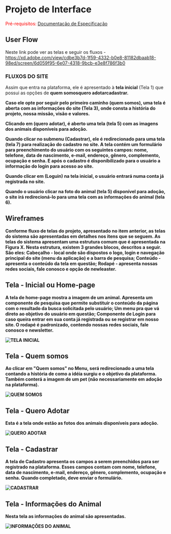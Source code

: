 
# Projeto de Interface

<span style="color:red">Pré-requisitos: <a href="2-Especificação do Projeto.md"> Documentação de Especificação</a></span>
## User Flow

Neste link pode ver as telas e seguir os fluxos - https://xd.adobe.com/view/cdbe3b7d-1f59-4332-b0e8-81182dbaab18-98ed/screen/6d059f95-6e07-4318-9bcb-e3e8f786f3b0

<h3>FLUXOS DO SITE</h3>

Assim que entra na plataforma, ele é apresentado à <b>tela inicial</b>
(Tela 1) que possui as opções de <b>quem somos<b>quero adotar<b>cadastrar</b>.

Caso ele opte por seguir pelo primeiro caminho <b>(quem somos)</b>, uma tela é aberta com as informações do site (Tela 3), onde consta a história do projeto, nossa missão, visão e valores. 

Clicando em <b>(quero adotar)</b>, é aberto uma tela (tela 5) com as imagens dos animais disponíveis para adoção.

Quando clicar no submenu <b>(Cadastrar)</b>, ele é redirecionado para uma tela (tela 7) para realização do cadastro no site. A tela contém um formulário para preenchimento do usuário com os seguintes campos: nome, telefone, data de nascimento, e-mail, endereço, gênero, complemento, ocupação e senha. E após o cadastro é disponibilizado para o usuário a informação do login para acesso ao site.

Quando clicar em <b>(Loguin)</b> na tela inicial, o usuário entrará numa conta já registrada no site.
  
Quando o usuário clicar na foto do animal (tela 5) disponível para adoção, o site irá redirecioná-lo para uma tela com as informações do animal (tela 6).




## Wireframes

Conforme fluxo de telas do projeto, apresentado no item anterior, as telas do sistema são apresentadas em detalhes nos itens que se seguem. As telas do sistema apresentam uma estrutura comum que é apresentada na Figura X. Nesta estrutura, existem 3 grandes blocos, descritos a seguir. São eles:
Cabeçalho - local onde são dispostos o logo, login e navegação principal do site (menu da aplicação) e a barra de pesquisa;
Conteúdo - apresenta o conteúdo da tela em questão;
Rodapé - apresenta nossas redes sociais, fale conosco e opção de newleaster.

## Tela - Inicial ou Home-page
A tela de home-page mostra a imagem de um animal. Apresenta um componente de pesquisa que permite substituir o conteúdo da página com o resultado da busca solicitada pelo usuário;
Um menu pra que vá direto ao objetivo do usuário em questão;
Componente de Login para caso queira entrar em sua conta já registrada ou se registrar em nosso site.
O rodapé é padronizado, contendo nossas redes sociais, fale conosco e newsletter.

![TELA INICIAL](https://user-images.githubusercontent.com/83349744/135902314-0bb83376-9e61-4da8-aea0-4451e732c22c.png)
  
## Tela - Quem somos
Ao clicar em "Quem somos" no Menu, será redirecionado a uma tela contando a história de como a idéia surgiu e o objetivo da plataforma. Também conterá a imagem de um pet (não necessariamente em adoção na plataforma).

![QUEM SOMOS](https://user-images.githubusercontent.com/83349744/135914825-dbdaf354-2a59-4578-843a-96f6d4ca57cb.png)

## Tela - Quero Adotar
Esta é a tela onde estão as fotos dos animais disponíveis para adoção. 

![QUERO ADOTAR](https://user-images.githubusercontent.com/83349744/135913470-e65f3c38-a840-4dba-a8f1-a1b54efe483c.png)
  
## Tela - Cadastrar 
  
A tela de Cadastro apresenta os campos a serem preenchidos para ser registrado na plataforma. Esses campos contam com nome, telefone, data de nascimento, e-mail, endereço, gênero, complemento, ocupação e senha. Quando completado, deve enviar o formulário.  
  
![CADASTRAR](https://user-images.githubusercontent.com/83349744/135903984-a41d42a9-aa42-425b-85fb-db72c733f61c.png)  
  
## Tela - Informações do Animal

Nesta tela as informações do animal são apresentadas. 
  
![INFORMAÇÕES DO ANIMAL](https://user-images.githubusercontent.com/83349744/135906373-4cbd4d47-254c-4086-9f80-04fe0b0bba28.png)  








